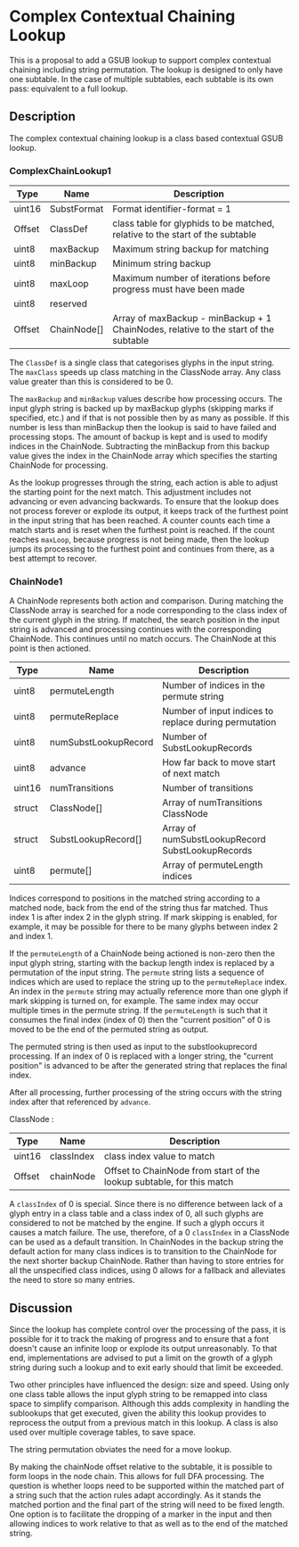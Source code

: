 # Complex Contextual Chaining Lookup

This is a proposal to add a GSUB lookup to support complex contextual chaining including string permutation.
The lookup is designed to only have one subtable. In the case of multiple subtables, each subtable is
its own pass: equivalent to a full lookup.

## Description

The complex contextual chaining lookup is a class based contextual GSUB lookup.

### ComplexChainLookup1

Type   | Name        | Description
------ |-----------  |--------------------------
uint16 | SubstFormat | Format identifier-format = 1
Offset | ClassDef    | class table for glyphids to be matched, relative to the start of the subtable
uint8  | maxBackup   | Maximum string backup for matching
uint8  | minBackup   | Minimum string backup
uint8  | maxLoop     | Maximum number of iterations before progress must have been made
uint8  | reserved    |
Offset | ChainNode[] | Array of maxBackup - minBackup + 1 ChainNodes, relative to the start of the subtable

The `ClassDef` is a single class that categorises glyphs in the input string. The `maxClass` speeds up class
matching in the ClassNode array. Any class value greater than this is considered to be 0.

The `maxBackup` and `minBackup` values describe how processing occurs. The input glyph string is backed up
by maxBackup glyphs (skipping marks if specified, etc.) and if that is not possible then by as many as possible.
If this number is less than minBackup then the lookup is said to have failed and processing stops. The amount
of backup is kept and is used to modify indices in the ChainNode. Subtracting the minBackup from this backup
value gives the index in the ChainNode array which specifies the starting ChainNode for processing.

As the lookup progresses through the string, each action is able to adjust the starting point for the next
match. This adjustment includes not advancing or even advancing backwards. To ensure that the lookup
does not process forever or explode its output, it keeps track of the furthest point in the input string that
has been reached. A counter counts each time a match starts and is reset when the furthest point is reached.
If the count reaches `maxLoop`, because progress is not being made, then the lookup jumps its processing
to the furthest point and continues from there, as a best attempt to recover.

### ChainNode1

A ChainNode represents both action and comparison. During matching the ClassNode array is searched for
a node corresponding to the class index of the current glyph in the string. If matched, the search
position in the input string is advanced and processing continues with the corresponding ChainNode.
This continues until no match occurs. The ChainNode at this point is then actioned.

Type   | Name                 | Description
------ |-----------           |--------------------------
uint8  | permuteLength        | Number of indices in the permute string
uint8  | permuteReplace       | Number of input indices to replace during permutation
uint8  | numSubstLookupRecord | Number of SubstLookupRecords
uint8  | advance              | How far back to move start of next match
uint16 | numTransitions       | Number of transitions
struct | ClassNode[]          | Array of numTransitions ClassNode
struct | SubstLookupRecord[]  | Array of numSubstLookupRecord SubstLookupRecords
uint8  | permute[]            | Array of permuteLength indices

Indices correspond to positions in the matched string according to a matched node, back from the end
of the string thus far matched. Thus index 1 is after index 2 in the glyph string. If mark skipping
is enabled, for example, it may be possible for there to be many glyphs between index 2 and index 1.

If the `permuteLength` of a ChainNode being actioned is non-zero then the input glyph string, starting
with the backup length index is replaced by a permutation of the input string. The `permute` string
lists a sequence of indices which are used to replace the string up to the `permuteReplace` index. An index
in the `permute` string may actually reference more than one glyph if mark skipping is turned on, for example.
The same index may occur multiple times in the permute string. If the `permuteLength` is such that it consumes
the final index (index of 0) then the "current position" of 0 is moved to be the end of the permuted string
as output.

The permuted string is then used as input to the substlookuprecord processing. If an index of 0 is
replaced with a longer string, the "current position" is advanced to be after the generated string
that replaces the final index.

After all processing, further processing of the string occurs with the string index after that
referenced by `advance`.

ClassNode :

Type   | Name       | Description
------ |----------- |--------------------------
uint16 | classIndex | class index value to match
Offset | chainNode  | Offset to ChainNode from start of the lookup subtable, for this match

A `classIndex` of 0 is special. Since there is no difference between lack of a glyph entry in a class
table and a class index of 0, all such glyphs are considered to not be matched by the engine. If such
a glyph occurs it causes a match failure. The use, therefore, of a 0 `classIndex` in a ClassNode can
be used as a default transition. In ChainNodes in the backup string the default action for many class
indices is to transition to the ChainNode for the next shorter backup ChainNode. Rather than having
to store entries for all the unspecified class indices, using 0 allows for a fallback and alleviates
the need to store so many entries.

## Discussion

Since the lookup has complete control over the processing of the pass, it is possible for it
to track the making of progress and to ensure that a font doesn't cause an infinite loop or explode
its output unreasonably. To that end, implementations are advised to put a limit on the growth
of a glyph string during such a lookup and to exit early should that limit be exceeded.

Two other principles have influenced the design: size and speed. Using only one class table allows
the input glyph string to be remapped into class space to simplify comparison. Although this adds complexity
in handling the sublookups that get executed, given the ability this lookup provides to reprocess
the output from a previous match in this lookup. A class is also used over multiple coverage tables, to save space.

The string permutation obviates the need for a move lookup.

By making the chainNode offset relative to the subtable, it is possible to form loops in the
node chain. This allows for full DFA processing. The question is whether loops need to be supported
within the matched part of a string such that the action rules adapt accordingly. As it stands
the matched portion and the final part of the string will need to be fixed length. One option is to
facilitate the dropping of a marker in the input and then allowing indices to work relative to that
as well as to the end of the matched string.
